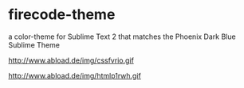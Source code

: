 firecode-theme
==============

a color-theme for Sublime Text 2 that matches the Phoenix Dark Blue Sublime Theme

http://www.abload.de/img/cssfvrio.gif

http://www.abload.de/img/htmlp1rwh.gif
